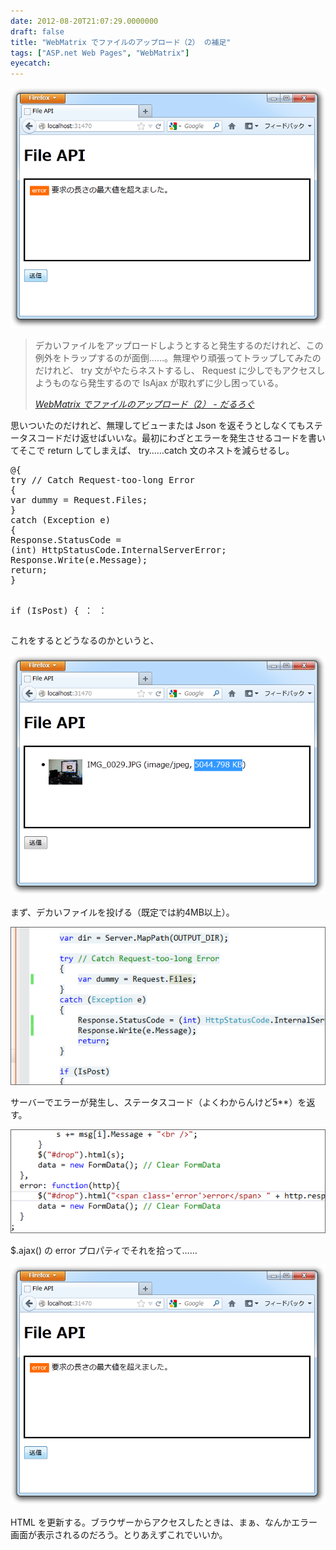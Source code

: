 ```yaml
---
date: 2012-08-20T21:07:29.0000000
draft: false
title: "WebMatrix でファイルのアップロード（2） の補足"
tags: ["ASP.net Web Pages", "WebMatrix"]
eyecatch: 
---
```

<p><span itemscope itemtype="http://schema.org/Photograph"><img src="20120820014842.png" alt="f:id:daruyanagi:20120820014842p:plain" title="f:id:daruyanagi:20120820014842p:plain" class="hatena-fotolife" itemprop="image"></span><br />
</p>

<blockquote cite="https://blog.daruyanagi.jp/entry/2012/08/20/020355">
<p>デカいファイルをアップロードしようとすると発生するのだけれど、この例外をトラップするのが面倒……。無理やり頑張ってトラップしてみたのだけれど、 try 文がやたらネストするし、 Request に少しでもアクセスしようものなら発生するので IsAjax が取れずに少し困っている。</p>

<cite><a href="https://blog.daruyanagi.jp/entry/2012/08/20/020355">WebMatrix &#x3067;&#x30D5;&#x30A1;&#x30A4;&#x30EB;&#x306E;&#x30A2;&#x30C3;&#x30D7;&#x30ED;&#x30FC;&#x30C9;&#xFF08;2&#xFF09; - &#x3060;&#x308B;&#x308D;&#x3050;</a></cite>
</blockquote>
<p>思いついたのだけれど、無理してビューまたは Json を返そうとしなくてもステータスコードだけ返せばいいな。最初にわざとエラーを発生させるコードを書いてそこで return してしまえば、 try……catch 文のネストを減らせるし。</p>
<pre class="code lang-cs" data-lang="cs" data-unlink>@{
<span class="synStatement">try</span> <span class="synComment">// Catch Request-too-long Error</span>
{
var dummy = Request.Files;
}
<span class="synStatement">catch</span> (Exception e)
{
Response.StatusCode =
(<span class="synType">int</span>) HttpStatusCode.InternalServerError;
Response.Write(e.Message);
<span class="synStatement">return</span>;
}

<span class="synStatement">if</span> (IsPost)
{
：
：
</pre><p>これをするとどうなるのかというと、</p><p><span itemscope itemtype="http://schema.org/Photograph"><img src="20120820210027.png" alt="f:id:daruyanagi:20120820210027p:plain" title="f:id:daruyanagi:20120820210027p:plain" class="hatena-fotolife" itemprop="image"></span></p><p>まず、デカいファイルを投げる（既定では約4MB以上）。</p><p><span itemscope itemtype="http://schema.org/Photograph"><img src="20120820210114.png" alt="f:id:daruyanagi:20120820210114p:plain" title="f:id:daruyanagi:20120820210114p:plain" class="hatena-fotolife" itemprop="image"></span></p><p>サーバーでエラーが発生し、ステータスコード（よくわからんけど5**）を返す。</p><p><span itemscope itemtype="http://schema.org/Photograph"><img src="20120820210207.png" alt="f:id:daruyanagi:20120820210207p:plain" title="f:id:daruyanagi:20120820210207p:plain" class="hatena-fotolife" itemprop="image"></span></p><p>$.ajax() の error プロパティでそれを拾って……</p><p><span itemscope itemtype="http://schema.org/Photograph"><img src="20120820014842.png" alt="f:id:daruyanagi:20120820014842p:plain" title="f:id:daruyanagi:20120820014842p:plain" class="hatena-fotolife" itemprop="image"></span></p><p>HTML を更新する。ブラウザーからアクセスしたときは、まぁ、なんかエラー画面が表示されるのだろう。とりあえずこれでいいか。</p>
